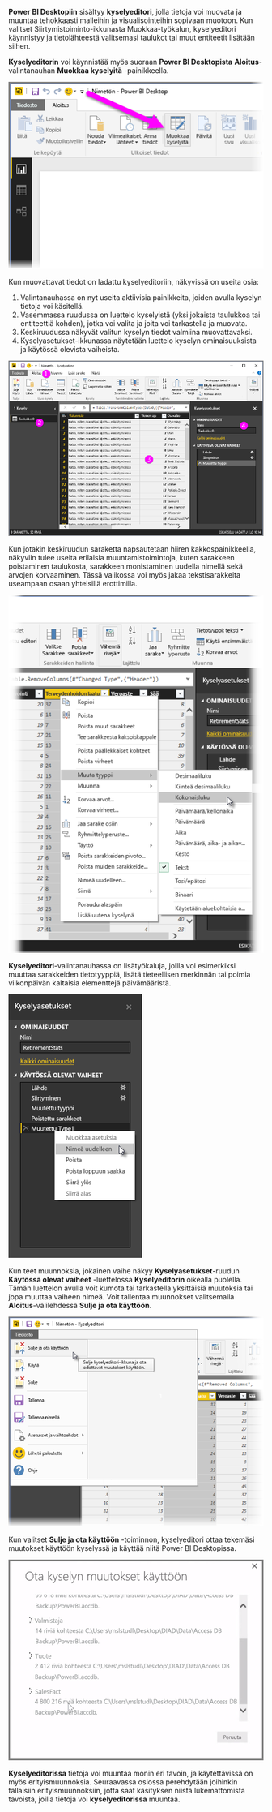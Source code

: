 **Power BI Desktopiin** sisältyy **kyselyeditori**, jolla tietoja voi muovata ja muuntaa tehokkaasti malleihin ja visualisointeihin sopivaan muotoon. Kun valitset Siirtymistoiminto-ikkunasta Muokkaa-työkalun, kyselyeditori käynnistyy ja tietolähteestä valitsemasi taulukot tai muut entiteetit lisätään siihen.

**Kyselyeditorin** voi käynnistää myös suoraan **Power BI Desktopista** **Aloitus**-valintanauhan **Muokkaa kyselyitä** -painikkeella.

![](media/1-3-clean-and-transform-data-with-query-editor/1-3_1.png)

Kun muovattavat tiedot on ladattu kyselyeditoriin, näkyvissä on useita osia:

1. Valintanauhassa on nyt useita aktiivisia painikkeita, joiden avulla kyselyn tietoja voi käsitellä.
2. Vasemmassa ruudussa on luettelo kyselyistä (yksi jokaista taulukkoa tai entiteettiä kohden), jotka voi valita ja joita voi tarkastella ja muovata.
3. Keskiruudussa näkyvät valitun kyselyn tiedot valmiina muovattavaksi.
4. Kyselyasetukset-ikkunassa näytetään luettelo kyselyn ominaisuuksista ja käytössä olevista vaiheista.

![](media/1-3-clean-and-transform-data-with-query-editor/1-3_2.png)

Kun jotakin keskiruudun saraketta napsautetaan hiiren kakkospainikkeella, näkyviin tulee useita erilaisia muuntamistoimintoja, kuten sarakkeen poistaminen taulukosta, sarakkeen monistaminen uudella nimellä sekä arvojen korvaaminen. Tässä valikossa voi myös jakaa tekstisarakkeita useampaan osaan yhteisillä erottimilla.

![](media/1-3-clean-and-transform-data-with-query-editor/1-3_3.png)

**Kyselyeditori**-valintanauhassa on lisätyökaluja, joilla voi esimerkiksi muuttaa sarakkeiden tietotyyppiä, lisätä tieteellisen merkinnän tai poimia viikonpäivän kaltaisia elementtejä päivämääristä.

![](media/1-3-clean-and-transform-data-with-query-editor/1-3_4.png)

Kun teet muunnoksia, jokainen vaihe näkyy **Kyselyasetukset**-ruudun **Käytössä olevat vaiheet** -luettelossa **Kyselyeditorin** oikealla puolella. Tämän luettelon avulla voit kumota tai tarkastella yksittäisiä muutoksia tai jopa muuttaa vaiheen nimeä. Voit tallentaa muunnokset valitsemalla **Aloitus**-välilehdessä **Sulje ja ota käyttöön**.

![](media/1-3-clean-and-transform-data-with-query-editor/1-3_5.png)

Kun valitset **Sulje ja ota käyttöön** -toiminnon, kyselyeditori ottaa tekemäsi muutokset käyttöön kyselyssä ja käyttää niitä Power BI Desktopissa.

![](media/1-3-clean-and-transform-data-with-query-editor/1-3_6.png)

**Kyselyeditorissa** tietoja voi muuntaa monin eri tavoin, ja käytettävissä on myös erityismuunnoksia. Seuraavassa osiossa perehdytään joihinkin tällaisiin erityismuunnoksiin, jotta saat käsityksen niistä lukemattomista tavoista, joilla tietoja voi **kyselyeditorissa** muuntaa.

